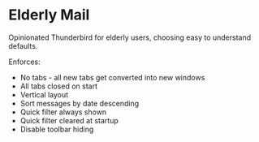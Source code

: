 # Elderly Mail

Opinionated Thunderbird for elderly users, choosing easy to understand defaults.

Enforces:

* No tabs - all new tabs get converted into new windows
* All tabs closed on start
* Vertical layout
* Sort messages by date descending
* Quick filter always shown
* Quick filter cleared at startup
* Disable toolbar hiding